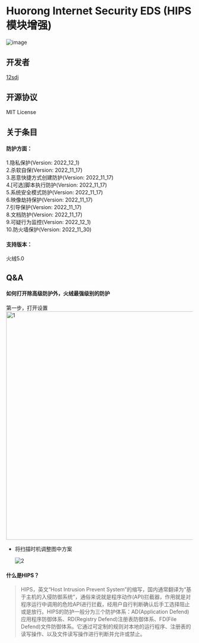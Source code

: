 # Huorong Internet Security EDS (HIPS模块增强)
![image](https://img.shields.io/badge/License-MIT-orange) 
## 开发者  
[12sdj](https://github.com/12sdj)
## 开源协议
MIT License
## 关于条目
#### 防护方面：
1.隐私保护(Version: 2022_12_1)  
2.杀软自保(Version: 2022_11_17)   
3.恶意快捷方式创建防护(Version: 2022_11_17)  
4.[可选]脚本执行防护(Version: 2022_11_17)  
5.系统安全模式防护(Version: 2022_11_17)  
6.映像劫持保护(Version: 2022_11_17)  
7.引导保护(Version: 2022_11_17)  
8.文档防护(Version: 2022_11_17)  
9.可疑行为监控(Version: 2022_12_1)  
10.防火墙保护(Version: 2022_11_30)  
#### 支持版本：  
火绒5.0  
## Q&A
#### 如何打开除高级防护外，火绒最强级别的防护
第一步，打开设置
<img width="615" alt="1" src="https://user-images.githubusercontent.com/103876733/205242567-bfbf4b99-de49-4c4a-b7f9-ef0a0fb459a5.png">
* 将扫描时机调整图中方案  

  ![2](https://user-images.githubusercontent.com/103876733/205242767-f19ab8ae-2b7e-44ba-982f-c9c7e71f1256.jpg)

  
#### 什么是HIPS？
> HIPS，英文“Host Intrusion Prevent System”的缩写，国内通常翻译为“基于主机的入侵防御系统”，通俗来说就是程序动作(API)拦截器，作用就是对程序运行中调用的危险API进行拦截，经用户自行判断确认后手工选择阻止或是放行。HIPS的防护一般分为三个防护体系：AD(Application Defend)应用程序防御体系、RD(Registry Defend)注册表防御体系、FD(File Defend)文件防御体系。它通过可定制的规则对本地的运行程序、注册表的读写操作、以及文件读写操作进行判断并允许或禁止。

